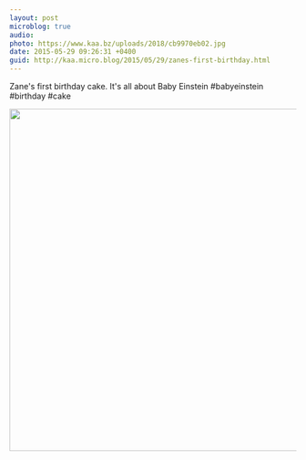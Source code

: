 ```yaml
---
layout: post
microblog: true
audio: 
photo: https://www.kaa.bz/uploads/2018/cb9970eb02.jpg
date: 2015-05-29 09:26:31 +0400
guid: http://kaa.micro.blog/2015/05/29/zanes-first-birthday.html
---
```

Zane's first birthday cake. It's all about Baby Einstein #babyeinstein #birthday #cake

<img src="https://www.kaa.bz/uploads/2018/cb9970eb02.jpg" width="600" height="600" />
